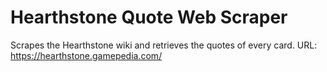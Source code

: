 # Hearthstone Quote Web Scraper
 Scrapes the Hearthstone wiki and retrieves the quotes of every card.
URL: https://hearthstone.gamepedia.com/
